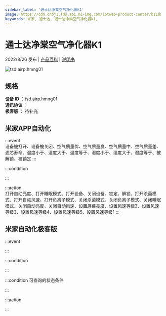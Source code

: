 ```yaml
---
sidebar_label: '通士达净棠空气净化器K1'
image: https://cdn.cnbj1.fds.api.mi-img.com/iotweb-product-center/b11da755e443c49c2142d8abc2d93950_1648611838260.png?GalaxyAccessKeyId=AKVGLQWBOVIRQ3XLEW&Expires=9223372036854775807&Signature=Tdl6BqP9pRNEwmLmykwNnbbQ1Zk=
keywords: 米家, 通士达, 通士达净棠空气净化器K1, 
---
```

# 通士达净棠空气净化器K1

2022/8/26 发布 | [产品百科](https://home.mi.com/webapp/content/baike/product/index.html?model=tsd.airp.hmng01/) | [说明书](https://home.mi.com/views/introduction.html?model=tsd.airp.hmng01&region=cn)

![tsd.airp.hmng01](https://cdn.cnbj1.fds.api.mi-img.com/iotweb-product-center/b11da755e443c49c2142d8abc2d93950_1648611838260.png?GalaxyAccessKeyId=AKVGLQWBOVIRQ3XLEW&Expires=9223372036854775807&Signature=Tdl6BqP9pRNEwmLmykwNnbbQ1Zk=)

## 规格  
> 
**设备 ID** ：tsd.airp.hmng01  
**通讯协议** ：  
**极客版**  ： 待补充 


## 米家APP自动化  

:::event  
设备被打开、设备被关闭、空气质量优、空气质量良、空气质量中、空气质量差、滤芯寿命、温度小于、温度大于、温度等于、湿度小于、湿度大于、湿度等于、被解锁、被锁定
:::

:::condition  

:::

:::action   
打开自动亮度、打开睡眠模式、打开设备、关闭设备、锁定、解锁、打开杀菌模式、打开自动风速、打开负离子模式、关闭杀菌模式、关闭负离子模式、关闭睡眠模式、关闭自动亮度、关闭自动风速、设置屏幕亮度、设置风速等级2、设置风速等级3、设置风速等级4、设置风速等级5、设置风速等级1
:::

## 米家自动化极客版  

:::event  

:::

:::condition  

:::

:::condition 可查询的状态条件  

:::

:::action  

:::

        
